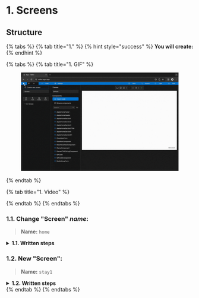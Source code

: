 # 1. Screens

## Structure

{% tabs %}
{% tab title="1." %}
{% hint style="success" %}
**You will create:**
{% endhint %}

{% tabs %}
{% tab title="1. GIF" %}
<figure><img src="../../.gitbook/assets/Create_screens-min (2).gif" alt=""><figcaption></figcaption></figure>
{% endtab %}

{% tab title="1. Video" %}

{% endtab %}
{% endtabs %}



### **1.1.** Change "Screen" _name_:

> **Name:** `home`

<details>

<summary><strong>1.1. Written steps</strong></summary>

#### -Inside the **Properties Panel**-

#### **A. \[Click] the current name of the Screen and type the new one**:

* The name is located at the top of the panel, above of the _Style_ toggle.

<!---->

* The new name should be lowercase, without any spaces or special characters.

<!---->

* The name will be updated in the _Element Tree_ after you have \[clicked] away.

</details>



### **1.2.** New "Screen":

> **Name:** `stay1`

<details>

<summary><strong>1.2. Written steps</strong></summary>

#### -Inside the _**Element Tree**_-

#### **A. \[Click]** **the **_**Create new screen button**_**:**

* The button is located at the top of the panel, above of the _Elements_ _icons_.

#### **B. \[Type] the name of the new Screen:**

* The new name should not have any spaces or special characters.

<!---->

* The name will be updated in the _Element Tree_ after you have \[clicked] away.

</details>
{% endtab %}
{% endtabs %}
